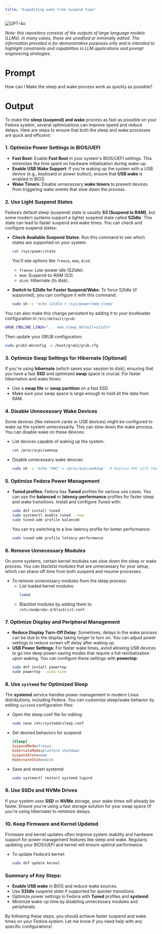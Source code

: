 ```yaml
---
title: "Expediting wake from suspend time"
---
```

![GPT-4o](https://img.shields.io/badge/GPT--4o-3333FF?style=for-the-badge&logo=openai&logoColor=white)



*Note: this repository consists of the outputs of large language models (LLMs). In many cases, these are unedited or minimally edited. The information provided is for demonstrative purposes only and is intended to highlight constraints and capabilities in LLM applications and prompt engineering strategies.*


# Prompt

How can I Make the sleep and wake process work as quickly as possible?

# Output

To make the **sleep (suspend) and wake** process as fast as possible on your Fedora system, several optimizations can improve speed and reduce delays. Here are steps to ensure that both the sleep and wake processes are quick and efficient:

### 1. **Optimize Power Settings in BIOS/UEFI**
- **Fast Boot**: Enable **Fast Boot** in your system's BIOS/UEFI settings. This minimizes the time spent on hardware initialization during wake-up.
- **Enable USB Wake Support**: If you're waking up the system with a USB device (e.g., keyboard or power button), ensure that **USB wake** is enabled in BIOS.
- **Wake Timers**: Disable unnecessary **wake timers** to prevent devices from triggering wake events that slow down the process.

### 2. **Use Light Suspend States**
Fedora’s default sleep (suspend) state is usually **S3 (Suspend to RAM)**, but some modern systems support a lighter suspend state called **S2Idle**. This state can lead to faster suspend and wake times. You can check and configure suspend states:

- **Check Available Suspend States**:
  Run this command to see which states are supported on your system:
  ```bash
  cat /sys/power/state
  ```
  You'll see options like `freeze`, `mem`, `disk`:
  - `freeze`: Low-power idle (S2Idle).
  - `mem`: Suspend-to-RAM (S3).
  - `disk`: Hibernate (to disk).

- **Switch to S2Idle for Faster Suspend/Wake**:
  To force S2Idle (if supported), you can configure it with this command:
  ```bash
  sudo sh -c 'echo s2idle > /sys/power/mem_sleep'
  ```

You can also make this change persistent by adding it to your bootloader configuration in `/etc/default/grub`:
```bash
GRUB_CMDLINE_LINUX="... mem_sleep_default=s2idle"
```
Then update your GRUB configuration:
```bash
sudo grub2-mkconfig -o /boot/grub2/grub.cfg
```

### 3. **Optimize Swap Settings for Hibernate (Optional)**
If you're using **hibernate** (which saves your session to disk), ensuring that you have a fast **SSD** and optimized **swap** space is crucial. For faster hibernation and wake times:
- Use a **swap file** or **swap partition** on a fast SSD.
- Make sure your swap space is large enough to hold all the data from RAM.

### 4. **Disable Unnecessary Wake Devices**
Some devices (like network cards or USB devices) might be configured to wake up the system unnecessarily. This can slow down the wake process. You can disable wake on these devices:

- List devices capable of waking up the system:
  ```bash
  cat /proc/acpi/wakeup
  ```
- Disable unnecessary wake devices:
  ```bash
  sudo sh -c 'echo "XHC" > /proc/acpi/wakeup'  # Replace XHC with the device name
  ```

### 5. **Optimize Fedora Power Management**
- **Tuned profiles**: Fedora has **Tuned** profiles for various use cases. You can use the **balanced** or **latency-performance** profiles for faster sleep and wake transitions. Install and configure Tuned with:
  ```bash
  sudo dnf install tuned
  sudo systemctl enable tuned --now
  sudo tuned-adm profile balanced
  ```
  You can try switching to a low-latency profile for better performance:
  ```bash
  sudo tuned-adm profile latency-performance
  ```

### 6. **Remove Unnecessary Modules**
On some systems, certain kernel modules can slow down the sleep or wake process. You can blacklist modules that are unnecessary for your setup, which can shave off time from both suspend and resume processes.

- To remove unnecessary modules from the sleep process:
  - List loaded kernel modules:
    ```bash
    lsmod
    ```
  - Blacklist modules by adding them to `/etc/modprobe.d/blacklist.conf`.

### 7. **Optimize Display and Peripheral Management**
- **Reduce Display Turn-Off Delay**: Sometimes, delays in the wake process can be due to the display taking longer to turn on. You can adjust power settings to reduce screen off delay after waking up.
- **USB Power Settings**: For faster wake times, avoid allowing USB devices to go into deep power-saving modes that require a full reinitialization upon waking. You can configure these settings with **powertop**:
  ```bash
  sudo dnf install powertop
  sudo powertop --auto-tune
  ```

### 8. **Use `systemd` for Optimized Sleep**
The **systemd** service handles power management in modern Linux distributions, including Fedora. You can customize sleep/wake behavior by editing `systemd` configuration files:
- Open the sleep.conf file for editing:
  ```bash
  sudo nano /etc/systemd/sleep.conf
  ```
- Set desired behaviors for suspend:
  ```ini
  [Sleep]
  SuspendMode=freeze
  HibernateMode=platform shutdown
  SuspendState=mem
  HibernateState=disk
  ```
- Save and restart systemd:
  ```bash
  sudo systemctl restart systemd-logind
  ```

### 9. **Use SSDs and NVMe Drives**
If your system uses **SSD** or **NVMe** storage, your wake times will already be faster. Ensure you're using a fast storage solution for your swap space (if you're using hibernate) to minimize delays.

### 10. **Keep Firmware and Kernel Updated**
Firmware and kernel updates often improve system stability and hardware support for power management features like sleep and wake. Regularly updating your BIOS/UEFI and kernel will ensure optimal performance.

- To update Fedora’s kernel:
  ```bash
  sudo dnf update kernel
  ```

### Summary of Key Steps:
- **Enable USB wake** in BIOS and reduce wake sources.
- Use **S2Idle** suspend state if supported for quicker transitions.
- Optimize power settings in Fedora with **Tuned** profiles and **systemd**.
- Minimize wake-up time by disabling unnecessary modules and peripherals.

By following these steps, you should achieve faster suspend and wake times on your Fedora system. Let me know if you need help with any specific configurations!